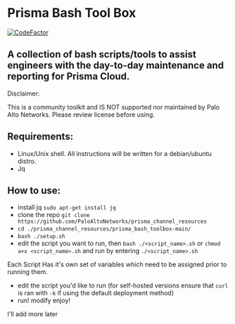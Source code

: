 # Prisma Bash Tool Box
[![CodeFactor](https://www.codefactor.io/repository/github/kyle9021/prisma_channel_resources/badge)](https://www.codefactor.io/repository/github/kyle9021/prisma_channel_resources)


## A collection of bash scripts/tools to assist engineers with the day-to-day maintenance and reporting for Prisma Cloud. 

Disclaimer:

This is a community toolkit and IS NOT supported nor maintained by Palo Alto Networks. Please review license before using. 


## Requirements:

* Linux/Unix shell. All instructions will be written for a debian/ubuntu distro. 
* Jq

## How to use:

* install jq `sudo apt-get install jq`
* clone the repo `git clone https://github.com/PaloAltoNetworks/prisma_channel_resources`
* `cd ./prisma_channel_resources/prisma_bash_toolbox-main/`
* `bash ./setup.sh`
* edit the script you want to run, then `bash ./<script_name>.sh` or `chmod a+x <script_name>.sh` and run by entering `./<script_name>.sh`

Each Script Has it's own set of variables which need to be assigned prior to running them. 

* edit the script you'd like to run (for self-hosted versions ensure that `curl` is ran with `-k` if using the default deployment method)
* run! modify enjoy!


I'll add more later


